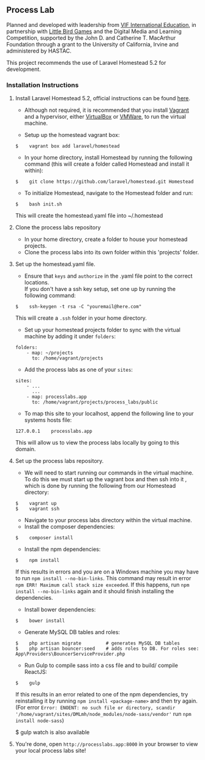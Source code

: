 ## Process Lab

Planned and developed with leadership from [VIF International Education](https://www.vifprogram.com/), in partnership with [Little Bird Games](http://littlebirdgames.com/) and the Digital Media and Learning Competition, supported by the John D. and Catherine T. MacArthur Foundation through a grant to the University of California, Irvine and administered by HASTAC.

This project recommends the use of Laravel Homestead 5.2 for development.

### Installation Instructions
1. Install Laravel Homestead 5.2, official instructions can be found [here](https://laravel.com/docs/5.2/homestead).  
   * Although not required, it is recommended that you install [Vagrant](https://www.vagrantup.com/downloads.html) and a hypervisor, either [VirtualBox](https://www.virtualbox.org/wiki/Downloads) or [VMWare](http://www.vmware.com/), to run the virtual machine.

   * Setup up the homestead vagrant box: 
   ```
   $    vagrant box add laravel/homestead
   ```

   * In your home directory, install Homestead by running the following command
   (this will create a folder called Homestead and install it within): 
   ```
   $    git clone https://github.com/laravel/homestead.git Homestead
   ```  
   * To initialize Homestead, navigate to the Homestead folder and run: 
   ```
   $    bash init.sh
   ```  
   This will create the homestead.yaml file into ~/.homestead 

2. Clone the process labs repository 
   * In your home directory, create a folder to house your homestead projects.
   * Clone the process labs into its own folder within this 'projects' folder.

3. Set up the homestead.yaml file.  
   * Ensure that `keys` and `authorize` in the .yaml file point to the correct locations.  
   If you don't have a ssh key setup, set one up by running the following command: 
   ```
   $    ssh-keygen -t rsa -C "youremail@here.com"
   ```
   This will create a `.ssh` folder in your home directory.
   * Set up your homestead projects folder to sync with the virtual machine by adding it under `folders`:
   ```
   folders:
       - map: ~/projects
         to: /home/vagrant/projects
   ```
   * Add the process labs as one of your `sites`:
   ```
   sites:
       - ...
         ...
       - map: processlabs.app
         to: /home/vagrant/projects/process_labs/public
   ```
   * To map this site to your localhost, append the following line to your systems hosts file:
   ```
   127.0.0.1	processlabs.app
   ```
   This will allow us to view the process labs locally by going to this domain.
4. Set up the process labs repository.  
   * We will need to start running our commands in the virtual machine. To do this we must start up the vagrant box and then ssh into it
   , which is done by running the following from our Homestead directory:
   ```
   $    vagrant up
   $    vagrant ssh
   ```
   * Navigate to your process labs directory within the virtual machine.
   * Install the composer dependencies:
   ```
   $    composer install
   ```

   * Install the npm dependencies:
   ```
   $    npm install
   ```
   If this results in errors and you are on a Windows machine you may have to run `npm install --no-bin-links`. 
   This command may result in error `npm ERR! Maximum call stack size exceeded`.
   If this happens, run `npm install --no-bin-links` again and it should finish installing the dependencies.

   * Install bower dependencies:
   ```
   $    bower install
   ```

   * Generate MySQL DB tables and roles:
   ```
   $    php artisan migrate         # generates MySQL DB tables
   $    php artisan bouncer:seed    # adds roles to DB. For roles see: App\Providers\BouncerServiceProvider.php
   ```

   * Run Gulp to compile sass into a css file and to build/ compile ReactJS:
   ```
   $    gulp
   ```
   If this results in an error related to one of the npm dependencies,
   try reinstalling it by running `npm install <package-name>` and then try again.  
   (For error `Error: ENOENT: no such file or directory, scandir '/home/vagrant/sites/DMLmh/node_modules/node-sass/vendor'`
   run `npm install node-sass`)

   $    gulp watch is also available

5. You're done, open `http://processlabs.app:8000` in your browser to view your local process labs site!

